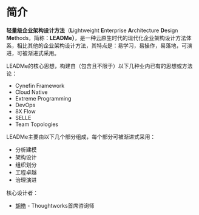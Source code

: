 # 简介

**轻量级企业架构设计方法**（**L**ightweight **E**nterprise **A**rchitecture **D**esign **Me**thods，简称：**LEADMe）**，是一种云原生时代的现代化企业架构设计方法体系，相比其他的企业架构设计方法，其特点是：易学习，易操作，易落地，可演进，可被渐进式采用。

LEADMe的核心思想，构建自（包含且不限于）以下几种业内已有的思想或方法论：

* Cynefin Framework
* Cloud Native
* Extreme Programming
* DevOps
* 8X Flow
* SELLE
* Team Topologies

LEADMe主要由以下几个部分组成，每个部分可被渐进式采用：

* 分析建模
* 架构设计
* 组织划分
* 工程卓越
* 治理演进

核心设计者：

* [胡皓](https://huhao.dev) - Thoughtworks首席咨询师

